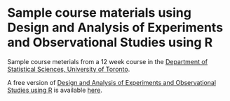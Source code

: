 # Sample course materials using Design and Analysis of Experiments and Observational Studies using R

Sample course meterials from a 12 week course in the [Department of Statistical Sciences, University of Toronto](http://statistics.utoronto.ca).  

A free version of [Design and Analysis of Experiments and Observational Studies using R](https://www.routledge.com/Design-and-Analysis-of-Experiments-and-Observational-Studies-using-R/Taback/p/book/9780367456856) is available [here](https://scidesign.github.io/design-studies-book-r/).

